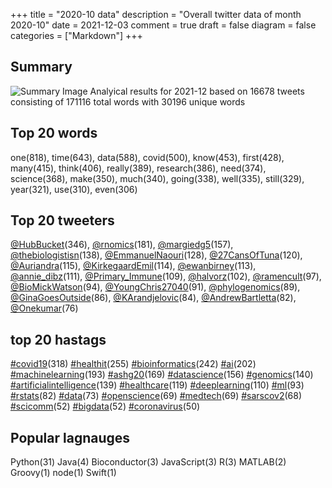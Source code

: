 +++
title = "2020-10 data"
description = "Overall twitter data of month 2020-10"
date = 2021-12-03
comment = true
draft = false
diagram = false
categories = ["Markdown"]
+++

## Summary
![Summary Image](/images/wordcloud/2020-10.png "Summary Image")
Analyical results for 2021-12 based on 16678 tweets consisting of 171116 total words with 30196 unique words


## Top 20 words
one(818), time(643), data(588), covid(500), know(453), first(428), many(415), think(406), really(389), research(386), need(374), science(368), make(350), much(340), going(338), well(335), still(329), year(321), use(310), even(306)

## Top 20 tweeters
[@HubBucket](https://twitter.com/HubBucket)(346), [@rnomics](https://twitter.com/rnomics)(181), [@margiedg5](https://twitter.com/margiedg5)(157), [@thebiologistisn](https://twitter.com/thebiologistisn)(138), [@EmmanuelNaouri](https://twitter.com/EmmanuelNaouri)(128), [@27CansOfTuna](https://twitter.com/27CansOfTuna)(120), [@Auriandra](https://twitter.com/Auriandra)(115), [@KirkegaardEmil](https://twitter.com/KirkegaardEmil)(114), [@ewanbirney](https://twitter.com/ewanbirney)(113), [@annie_dibz](https://twitter.com/annie_dibz)(111), [@Primary_Immune](https://twitter.com/Primary_Immune)(109), [@halvorz](https://twitter.com/halvorz)(102), [@ramencult](https://twitter.com/ramencult)(97), [@BioMickWatson](https://twitter.com/BioMickWatson)(94), [@YoungChris27040](https://twitter.com/YoungChris27040)(91), [@phylogenomics](https://twitter.com/phylogenomics)(89), [@GinaGoesOutside](https://twitter.com/GinaGoesOutside)(86), [@KArandjelovic](https://twitter.com/KArandjelovic)(84), [@AndrewBartletta](https://twitter.com/AndrewBartletta)(82), [@Onekumar](https://twitter.com/Onekumar)(76)

## top 20 hastags
[#covid19](https://twitter.com/hashtag/covid19)(318) [#healthit](https://twitter.com/hashtag/healthit)(255) [#bioinformatics](https://twitter.com/hashtag/bioinformatics)(242) [#ai](https://twitter.com/hashtag/ai)(202) [#machinelearning](https://twitter.com/hashtag/machinelearning)(193) [#ashg20](https://twitter.com/hashtag/ashg20)(169) [#datascience](https://twitter.com/hashtag/datascience)(156) [#genomics](https://twitter.com/hashtag/genomics)(140) [#artificialintelligence](https://twitter.com/hashtag/artificialintelligence)(139) [#healthcare](https://twitter.com/hashtag/healthcare)(119) [#deeplearning](https://twitter.com/hashtag/deeplearning)(110) [#ml](https://twitter.com/hashtag/ml)(93) [#rstats](https://twitter.com/hashtag/rstats)(82) [#data](https://twitter.com/hashtag/data)(73) [#openscience](https://twitter.com/hashtag/openscience)(69) [#medtech](https://twitter.com/hashtag/medtech)(69) [#sarscov2](https://twitter.com/hashtag/sarscov2)(68) [#scicomm](https://twitter.com/hashtag/scicomm)(52) [#bigdata](https://twitter.com/hashtag/bigdata)(52) [#coronavirus](https://twitter.com/hashtag/coronavirus)(50)

## Popular lagnauges
Python(31) Java(4) Bioconductor(3) JavaScript(3) R(3) MATLAB(2) Groovy(1) node(1) Swift(1)
